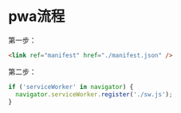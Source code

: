 # pwa流程

第一步：

```html
<link ref="manifest" href="./manifest.json" />
```

第二步：

```js
if ('serviceWorker' in navigator) {
  navigator.serviceWorker.register('./sw.js');
}
```

